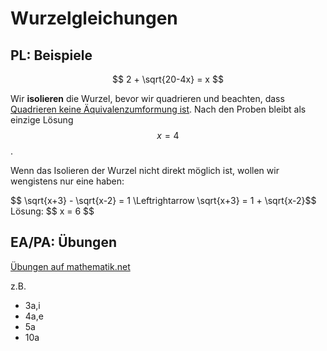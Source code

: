 # Wurzelgleichungen

## PL: Beispiele

$$ 2 + \sqrt{20-4x} = x $$

Wir **isolieren** die Wurzel, bevor wir quadrieren und beachten, dass [Quadrieren keine Äquivalenzumformung ist](https://dorkeinath.gitbooks.io/vkm/content/bruchgleichungen.html). Nach den Proben bleibt als einzige Lösung $$ x = 4 $$.

Wenn das Isolieren der Wurzel nicht direkt möglich ist, wollen wir wengistens nur eine haben:

<div class="aufgabe">$$ \sqrt{x+3} - \sqrt{x-2} = 1 \Leftrightarrow  \sqrt{x+3} = 1 + \sqrt{x-2}$$<div class="loesung">Lösung: $$ x = 6 $$ </div></div>

## EA/PA: Übungen

[Übungen auf mathematik.net](www.mathematik.net/wurzelgleichungaen/uebungen/uebung-wurzelgleich.pdf)

z.B.

* 3a,i
* 4a,e
* 5a
* 10a
